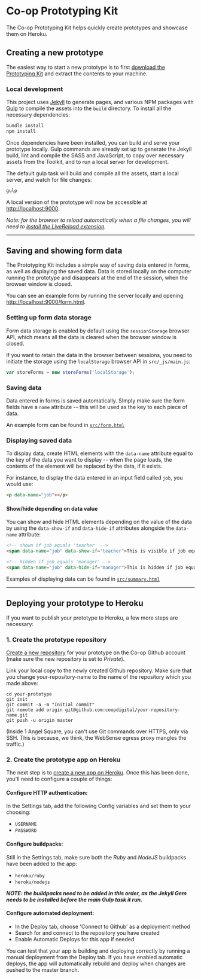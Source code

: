 # Co-op Prototyping Kit

The Co-op Prototyping Kit helps quickly create prototypes and showcase them on Heroku.

## Creating a new prototype

The easiest way to start a new prototype is to first [download the Prototyping Kit](https://github.com/coopdigital/coop-prototyping-kit/releases/latest) and extract the contents to your machine.

### Local development

This project uses [Jekyll](http://jekyllrb.com/) to generate pages, and various NPM packages with [Gulp](http://gulpjs.com/) to compile the assets into the `build` directory. To install all the necessary dependencies:

```sh
bundle install
npm install
```

Once dependencies have been installed, you can build and serve your prototype locally. Gulp commands are already set up to generate the Jekyll build, lint and compile the SASS and JavaScript, to copy over necessary assets from the Toolkit, and to run a local server for development.

The default gulp task will build and compile all the assets, start a local server, and watch for file changes:

```sh
gulp
```

A local version of the prototype will now be accessible at <http://localhost:9000>.

_Note: for the browser to reload automatically when a file changes, you will need to [install the LiveReload extension](http://livereload.com/extensions/)._

---

## Saving and showing form data

The Prototyping Kit includes a simple way of saving data entered in forms, as well as displaying the saved data. Data is stored locally on the computer running the prototype and disappears at the end of the session, when the browser window is closed.

You can see an example form by running the server locally and opening <http://localhost:9000/form.html>.

### Setting up form data storage

Form data storage is enabled by default using the `sessionStorage` browser API, which means all the data is cleared when the browser window is closed.

If you want to retain the data in the browser between sessions, you need to initiate the storage using the `localStorage` browser API in `src/_js/main.js`:

```js
var storeForms = new storeForms('localStorage');
```

### Saving data

Data entered in forms is saved automatically. SImply make sure the form fields have a `name` attribute -- this will be used as the key to each piece of data.

An example form can be found in [`src/form.html`](https://github.com/coopdigital/coop-prototyping-kit/blob/master/src/form.html)

### Displaying saved data

To display data, create HTML elements with the `data-name` attribute equal to the key of the data you want to display -- when the page loads, the contents of the element will be replaced by the data, if it exists.

For instance, to display the data entered in an input field called `job`, you would use:

```html
<p data-name="job"></p>
```

#### Show/hide depending on data value

You can show and hide HTML elements depending on the value of the data by using the `data-show-if` and `data-hide-if` attributes alongside the `data-name` attribute:

```html
<!-- shown if job equals 'teacher' -->
<span data-name="job" data-show-if="teacher">This is visible if job equals 'teacher'</span>

<!-- hidden if job equals 'manager' -->
<span data-name="job" data-hide-if="manager">This is hidden if job equals 'manager'</span>
```

Examples of displaying data can be found in [`src/summary.html`](https://github.com/coopdigital/coop-prototyping-kit/blob/master/src/summary.html)

---

## Deploying your prototype to Heroku

If you want to publish your prototype to Heroku, a few more steps are necessary:

### 1. Create the prototype repository

[Create a new repository](https://github.com/organizations/coopdigital/repositories/new) for your prototype on the Co-op Github account (make sure the new repository is set to _Private_).

Link your local copy to the newly created Github repository. Make sure that you change your-repository-name to the name of the repository which you made above:
```
cd your-prototype
git init
git commit -a -m "Initial commit"
git remote add origin git@github.com:coopdigital/your-repository-name.git
git push -u origin master
```

(Inside 1 Angel Square, you can't use Git commands over HTTPS, only via SSH. This is because, we think, the WebSense egress proxy mangles the traffic.)

### 2. Create the prototype app on Heroku

The next step is to [create a new app on Heroku](https://dashboard.heroku.com/new). Once this has been done, you'll need to configure a couple of things:

#### Configure HTTP authentication:
In the Settings tab, add the following Config variables and set them to your choosing:
  - `USERNAME`
  - `PASSWORD`

#### Configure buildpacks:
Still in the Settings tab, make sure both the _Ruby_ and _NodeJS_ buildpacks have been added to the app:
- `heroku/ruby`
- `heroku/nodejs`

**_NOTE: the buildpacks need to be added in this order, as the Jekyll Gem needs to be installed before the main Gulp task it run._**

#### Configure automated deployment:
- In the Deploy tab, choose 'Connect to Github' as a deployment method
- Search for and connect to the repository you have created
- Enable Automatic Deploys for this app if needed

You can test that your app is building and deploying correctly by running a manual deployment from the Deploy tab. If you have enabled automatic deploys, the app will automatically rebuild and deploy when changes are pushed to the master branch.
